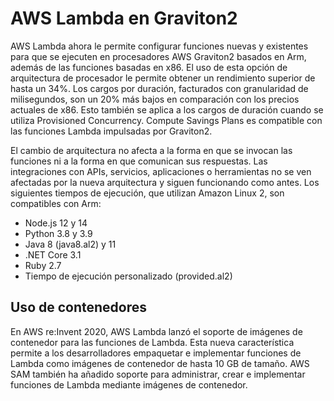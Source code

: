 # AWS Lambda en Graviton2

AWS Lambda ahora le permite configurar funciones nuevas y existentes para que se ejecuten en procesadores AWS Graviton2 basados en Arm, además de las funciones basadas en x86. El uso de esta opción de arquitectura de procesador le permite obtener un rendimiento superior de hasta un 34%. Los cargos por duración, facturados con granularidad de milisegundos, son un 20% más bajos en comparación con los precios actuales de x86. Esto también se aplica a los cargos de duración cuando se utiliza Provisioned Concurrency. Compute Savings Plans es compatible con las funciones Lambda impulsadas por Graviton2.

El cambio de arquitectura no afecta a la forma en que se invocan las funciones ni a la forma en que comunican sus respuestas. Las integraciones con APIs, servicios, aplicaciones o herramientas no se ven afectadas por la nueva arquitectura y siguen funcionando como antes. Los siguientes tiempos de ejecución, que utilizan Amazon Linux 2, son compatibles con Arm:

* Node.js 12 y 14
* Python 3.8 y 3.9
* Java 8 (java8.al2) y 11
* .NET Core 3.1
* Ruby 2.7
* Tiempo de ejecución personalizado (provided.al2)

## Uso de contenedores

En AWS re:Invent 2020, AWS Lambda lanzó el soporte de imágenes de contenedor para las funciones de Lambda. Esta nueva característica permite a los desarrolladores empaquetar e implementar funciones de Lambda como imágenes de contenedor de hasta 10 GB de tamaño. AWS SAM también ha añadido soporte para administrar, crear e implementar funciones de Lambda mediante imágenes de contenedor.